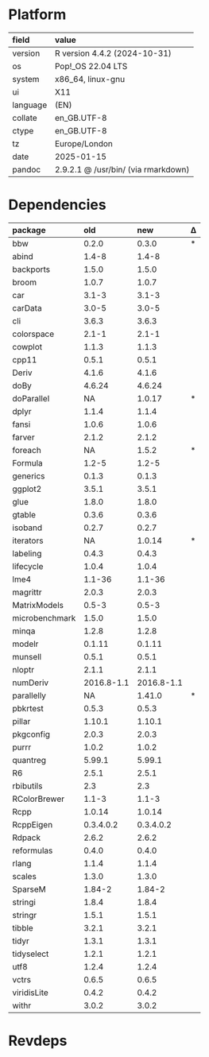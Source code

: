 # Platform

|field    |value                               |
|:--------|:-----------------------------------|
|version  |R version 4.4.2 (2024-10-31)        |
|os       |Pop!_OS 22.04 LTS                   |
|system   |x86_64, linux-gnu                   |
|ui       |X11                                 |
|language |(EN)                                |
|collate  |en_GB.UTF-8                         |
|ctype    |en_GB.UTF-8                         |
|tz       |Europe/London                       |
|date     |2025-01-15                          |
|pandoc   |2.9.2.1 @ /usr/bin/ (via rmarkdown) |

# Dependencies

|package        |old        |new        |Δ  |
|:--------------|:----------|:----------|:--|
|bbw            |0.2.0      |0.3.0      |*  |
|abind          |1.4-8      |1.4-8      |   |
|backports      |1.5.0      |1.5.0      |   |
|broom          |1.0.7      |1.0.7      |   |
|car            |3.1-3      |3.1-3      |   |
|carData        |3.0-5      |3.0-5      |   |
|cli            |3.6.3      |3.6.3      |   |
|colorspace     |2.1-1      |2.1-1      |   |
|cowplot        |1.1.3      |1.1.3      |   |
|cpp11          |0.5.1      |0.5.1      |   |
|Deriv          |4.1.6      |4.1.6      |   |
|doBy           |4.6.24     |4.6.24     |   |
|doParallel     |NA         |1.0.17     |*  |
|dplyr          |1.1.4      |1.1.4      |   |
|fansi          |1.0.6      |1.0.6      |   |
|farver         |2.1.2      |2.1.2      |   |
|foreach        |NA         |1.5.2      |*  |
|Formula        |1.2-5      |1.2-5      |   |
|generics       |0.1.3      |0.1.3      |   |
|ggplot2        |3.5.1      |3.5.1      |   |
|glue           |1.8.0      |1.8.0      |   |
|gtable         |0.3.6      |0.3.6      |   |
|isoband        |0.2.7      |0.2.7      |   |
|iterators      |NA         |1.0.14     |*  |
|labeling       |0.4.3      |0.4.3      |   |
|lifecycle      |1.0.4      |1.0.4      |   |
|lme4           |1.1-36     |1.1-36     |   |
|magrittr       |2.0.3      |2.0.3      |   |
|MatrixModels   |0.5-3      |0.5-3      |   |
|microbenchmark |1.5.0      |1.5.0      |   |
|minqa          |1.2.8      |1.2.8      |   |
|modelr         |0.1.11     |0.1.11     |   |
|munsell        |0.5.1      |0.5.1      |   |
|nloptr         |2.1.1      |2.1.1      |   |
|numDeriv       |2016.8-1.1 |2016.8-1.1 |   |
|parallelly     |NA         |1.41.0     |*  |
|pbkrtest       |0.5.3      |0.5.3      |   |
|pillar         |1.10.1     |1.10.1     |   |
|pkgconfig      |2.0.3      |2.0.3      |   |
|purrr          |1.0.2      |1.0.2      |   |
|quantreg       |5.99.1     |5.99.1     |   |
|R6             |2.5.1      |2.5.1      |   |
|rbibutils      |2.3        |2.3        |   |
|RColorBrewer   |1.1-3      |1.1-3      |   |
|Rcpp           |1.0.14     |1.0.14     |   |
|RcppEigen      |0.3.4.0.2  |0.3.4.0.2  |   |
|Rdpack         |2.6.2      |2.6.2      |   |
|reformulas     |0.4.0      |0.4.0      |   |
|rlang          |1.1.4      |1.1.4      |   |
|scales         |1.3.0      |1.3.0      |   |
|SparseM        |1.84-2     |1.84-2     |   |
|stringi        |1.8.4      |1.8.4      |   |
|stringr        |1.5.1      |1.5.1      |   |
|tibble         |3.2.1      |3.2.1      |   |
|tidyr          |1.3.1      |1.3.1      |   |
|tidyselect     |1.2.1      |1.2.1      |   |
|utf8           |1.2.4      |1.2.4      |   |
|vctrs          |0.6.5      |0.6.5      |   |
|viridisLite    |0.4.2      |0.4.2      |   |
|withr          |3.0.2      |3.0.2      |   |

# Revdeps

